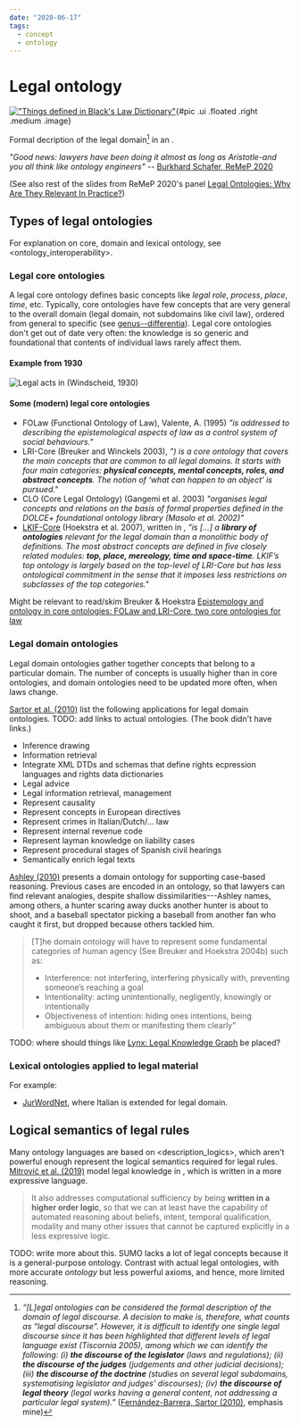 ```yaml
---
date: "2020-06-17"
tags:
  - concept
  - ontology
---
```


# Legal ontology

[!["Things defined in Black's Law Dictionary"](https://raw.githubusercontent.com/inariksit/cclaw-zettelkasten/master/things.png "Things are the subjects of dominion or property, as distinguished from person. They are distributed into three kinds: (1) Things real or immovable, comprehending lands, tenements, and hereditable: (2) things personal or movable, comprehending goods and chattels: and (3) things mixed. partaking of the characteristics of the trio former")](https://en.wikisource.org/wiki/Page:Black%27s_Law_Dictionary_(Second_Edition).djvu/1161){#pic .ui .floated .right .medium .image}

Formal decription of the legal domain[^1] in an <ontology>.

_"Good news: lawyers have been doing it almost as long as Aristotle-and you all think like ontology engineers"_ -- [Burkhard Schafer, ReMeP 2020](https://www.remep.net/wp-content/uploads/2020/06/Burkhart-Schafer_Legal-Ontologies-a-very-short-introduction_ReMeP2020.pptx.pdf)

(See also rest of the slides from ReMeP 2020's panel [Legal Ontologies: Why Are They Relevant In Practice?](https://www.remep.net/materials-2020/))

## Types of legal ontologies
For explanation on core, domain and lexical ontology, see <ontology_interoperability>.

### Legal core ontologies

A legal core ontology defines basic concepts like _legal role_, _process_, _place_, _time_, etc. Typically, core ontologies have few concepts that are very general to the overall domain (legal domain, not subdomains like civil law), ordered from general to specific (see [genus--differentia](https://en.wikipedia.org/wiki/Genus%E2%80%93differentia_definition)). Legal core ontologies don't get out of date very often: the knowledge is so generic and foundational that contents of individual laws rarely affect them.

#### Example from 1930

![Legal acts in (Windscheid, 1930)](https://raw.githubusercontent.com/inariksit/cclaw-zettelkasten/master/legal_acts.png)


<!-- (https://raw.githubusercontent.com/inariksit/cclaw-zettelkasten/master/legal_acts.png) -->


<!-- [Biasiotti and Tiscornia (2010)](https://link.springer.com/chapter/10.1007/978-94-007-0120-5_9) describe legal core ontologies: -->

<!-- > Core ontologies are normally built on the knowledge elicited from legal experts and -->
<!-- > include the formalisation of basic concepts with which legal theory commonly agrees. -->
<!-- > In their specialisations in domain ontologies, the choice about the levels of generalisation is -->
<!-- > left to the developers; it mainly depends on the kind of applications and the results one -->
<!-- > expects to achieve, as they are expected to support classification, reasoning and the -->
<!-- > decision making process. -->


#### Some (modern) legal core ontologies
* FOLaw (Functional Ontology of Law), Valente, A. (1995) _"is addressed to describing the
epistemological aspects of law as a control system of social behaviours."_
* LRI-Core (Breuker and Winckels 2003), _") is a core ontology that covers the main concepts that are common to all legal domains. It starts with four main categories: **physical concepts, mental concepts, roles, and abstract concepts**. The notion of ‘what can happen to an object’ is pursued."_
* CLO (Core Legal Ontology) (Gangemi et al. 2003) _"organises legal concepts
and relations on the basis of formal properties defined in the DOLCE+ foundational
ontology library (Masolo et al. 2002)"_
* [LKIF-Core](https://github.com/RinkeHoekstra/lkif-core#readme) (Hoekstra et al. 2007), written in <owl>, _"is […] a **library of ontologies** relevant for the legal domain than a monolithic body of definitions. The most abstract concepts are defined in five closely related modules: **top, place, mereology, time and space-time**. LKIF’s top ontology is largely based on the top-level of LRI-Core but has less ontological commitment in the sense that it imposes less restrictions on subclasses of the top categories."_
<!-- _"is a modular collection of basic legal concepts aimed at supporting the implementation of rule-based knowledge bases for regulatory decision support systems."_  -->

Might be relevant to read/skim Breuker & Hoekstra [Epistemology and ontology in core ontologies: FOLaw and LRI-Core, two core ontologies for law](http://ceur-ws.org/Vol-118/paper2.pdf)


### Legal domain ontologies

Legal domain ontologies gather together concepts that belong to a particular domain. The number of concepts is usually higher than in core ontologies, and domain ontologies need to be updated more often, when laws change.

[Sartor et al. (2010)](https://link.springer.com/book/10.1007/978-94-007-0120-5) list the following applications for legal domain ontologies. TODO: add links to actual ontologies. (The book didn't have links.)

* Inference drawing
* Information retrieval
* Integrate XML DTDs and schemas that define rights ecpression languages and rights data dictionaries
* Legal advice
* Legal information retrieval, management
* Represent causality
* Represent concepts in European directives
* Represent crimes in Italian/Dutch/… law
* Represent internal revenue code
* Represent layman knowledge on liability cases
* Represent procedural stages of Spanish civil hearings
* Semantically enrich legal texts
<!-- * Represent top-level concepts (e.g. ownership) -->


[Ashley (2010)]() presents a domain ontology for supporting case-based reasoning. Previous cases are encoded in an ontology, so that lawyers can find relevant analogies, despite shallow dissimilarities---Ashley names, among others, a hunter scaring away ducks another hunter is about to shoot, and a baseball spectator picking a baseball from another fan who caught it first, but dropped because others tackled him.

> [T]he domain ontology will have to represent some fundamental categories of human agency (See Breuker and Hoekstra 2004b) such as:
> * Interference: not interfering, interfering physically with, preventing someone’s reaching a goal
> * Intentionality: acting unintentionally, negligently, knowingly or intentionally
> * Objectiveness of intention: hiding ones intentions, being ambiguous about them or manifesting them clearly”


TODO: where should things like [Lynx: Legal Knowledge Graph](http://www.lynx-project.eu/) be placed?

<!-- > [L]aw explicitly constitutes only some of its concepts and only in part (relying for the rest in common-sense and the knowledge of legal experts). -->


### Lexical ontologies applied to legal material

For example:
* [JurWordNet](https://www.fi.muni.cz/gwc2004/proc/111.pdf), where Italian <wordnet> is extended for legal domain.


## Logical semantics of legal rules

Many ontology languages are based on <description_logics>, which aren't powerful enough represent the logical semantics required for legal rules. [Mitrović et al. (2019)](https://www.researchgate.net/publication/338937692_Modeling_Legal_Terminology_in_SUMO) model legal knowledge in <sumo>, which is written in a more expressive language.

> It also addresses computational sufficiency by being **written in a higher order logic**, so that we can at least have the capability of automated reasoning about beliefs, intent, temporal qualification, modality and many other issues that cannot be captured explicitly in a less expressive logic.

TODO: write more about this. SUMO lacks a lot of legal concepts because it is a general-purpose ontology. Contrast with actual legal ontologies, with more accurate _ontology_ but less powerful axioms, and hence, more limited reasoning.

<!-- that such work has typically employed logics that are incapa- ble of representing the full semantics of a domain that relies heavily on higher-order logical issues such as belief and intent. Such work typically just elucidates a taxon- omy, which then must be used informally, with most of the semantics in the intuition of the user, rather than expressed in a formal system and available for automated computation. -->







[^1]: _“[L]egal ontologies can be considered the formal description of the domain of legal discourse. A decision to make is, therefore, what counts as “legal discourse”. However, it is difficult to identify one single legal discourse since it has been highlighted that different levels of legal language exist (Tiscornia 2005), among which we can identify the following: (i) __the discourse of the legislator__ (laws and regulations); (ii) __the discourse of the judges__ (judgements and other judicial decisions); (iii) __the discourse of the doctrine__ (studies on several legal subdomains, systematising legislator and judges’ discourses); (iv) __the discourse of legal theory__ (legal works having a general content, not addressing a particular legal system).”_ ([Fernández-Barrera, Sartor (2010)](https://link.springer.com/chapter/10.1007/978-94-007-0120-5_2), emphasis mine)
